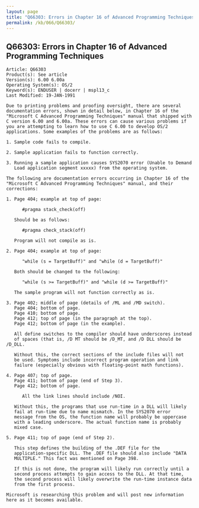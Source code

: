 ```yaml
---
layout: page
title: "Q66303: Errors in Chapter 16 of Advanced Programming Techniques"
permalink: /kb/066/Q66303/
---
```


## Q66303: Errors in Chapter 16 of Advanced Programming Techniques

	Article: Q66303
	Product(s): See article
	Version(s): 6.00 6.00a
	Operating System(s): OS/2
	Keyword(s): ENDUSER | docerr | mspl13_c
	Last Modified: 19-JAN-1991
	
	Due to printing problems and proofing oversight, there are several
	documentation errors, shown in detail below, in Chapter 16 of the
	"Microsoft C Advanced Programming Techniques" manual that shipped with
	C version 6.00 and 6.00a. These errors can cause various problems if
	you are attempting to learn how to use C 6.00 to develop OS/2
	applications. Some examples of the problems are as follows:
	
	1. Sample code fails to compile.
	
	2. Sample application fails to function correctly.
	
	3. Running a sample application causes SYS2070 error (Unable to Demand
	   Load application segment xxxxx) from the operating system.
	
	The following are documentation errors occurring in Chapter 16 of the
	"Microsoft C Advanced Programming Techniques" manual, and their
	corrections:
	
	1. Page 404; example at top of page:
	
	      #pragma stack_check(off)
	
	   Should be as follows:
	
	      #pragma check_stack(off)
	
	   Program will not compile as is.
	
	2. Page 404; example at top of page:
	
	      "while (s = TargetBuff)" and "while (d = TargetBuff)"
	
	   Both should be changed to the following:
	
	      "while (s >= TargetBuff)" and "while (d >= TargetBuff)"
	
	   The sample program will not function correctly as is.
	
	3. Page 402; middle of page (details of /ML and /MD switch).
	   Page 404; bottom of page.
	   Page 410; bottom of page.
	   Page 412; top of page (in the paragraph at the top).
	   Page 412; bottom of page (in the example).
	
	   All define switches to the compiler should have underscores instead
	   of spaces (that is, /D MT should be /D_MT, and /D DLL should be /D_DLL.
	
	   Without this, the correct sections of the include files will not
	   be used. Symptoms include incorrect program operation and link
	   failure (especially obvious with floating-point math functions).
	
	4. Page 407; top of page.
	   Page 411; bottom of page (end of Step 3).
	   Page 412; bottom of page.
	
	      All the link lines should include /NOI.
	
	   Without this, the programs that use run-time in a DLL will likely
	   fail at run-time due to name mismatch. In the SYS2070 error
	   message from the OS, the function name will probably be uppercase
	   with a leading underscore. The actual function name is probably
	   mixed case.
	
	5. Page 411; top of page (end of Step 2).
	
	   This step defines the building of the .DEF file for the
	   application-specific DLL. The .DEF file should also include "DATA
	   MULTIPLE." This fact was mentioned on Page 398.
	
	   If this is not done, the program will likely run correctly until a
	   second process attempts to gain access to the DLL. At that time,
	   the second process will likely overwrite the run-time instance data
	   from the first process.
	
	Microsoft is researching this problem and will post new information
	here as it becomes available.
